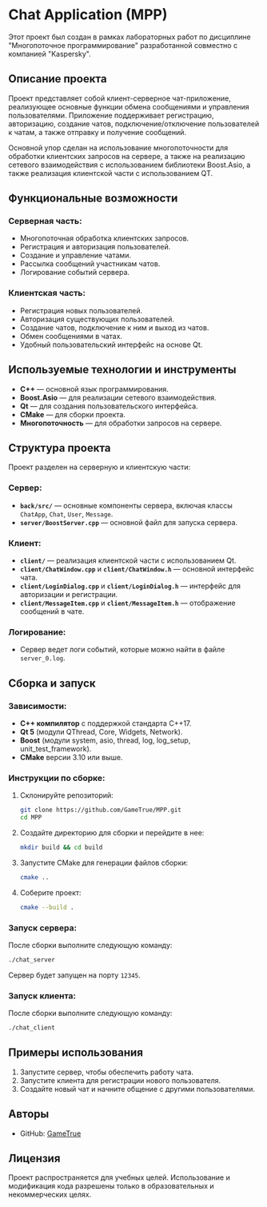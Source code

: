 # Chat Application (MPP)

Этот проект был создан в рамках лабораторных работ по дисциплине "Многопоточное программирование" разработанной совместно с компанией "Kaspersky". 

## Описание проекта

Проект представляет собой клиент-серверное чат-приложение, реализующее основные функции обмена сообщениями и управления пользователями. Приложение поддерживает регистрацию, авторизацию, создание чатов, подключение/отключение пользователей к чатам, а также отправку и получение сообщений.

Основной упор сделан на использование многопоточности для обработки клиентских запросов на сервере, а также на реализацию сетевого взаимодействия с использованием библиотеки Boost.Asio, а также реализация клиентской части с использованием QT.

## Функциональные возможности

### Серверная часть:
- Многопоточная обработка клиентских запросов.
- Регистрация и авторизация пользователей.
- Создание и управление чатами.
- Рассылка сообщений участникам чатов.
- Логирование событий сервера.

### Клиентская часть:
- Регистрация новых пользователей.
- Авторизация существующих пользователей.
- Создание чатов, подключение к ним и выход из чатов.
- Обмен сообщениями в чатах.
- Удобный пользовательский интерфейс на основе Qt.

## Используемые технологии и инструменты

- **C++** — основной язык программирования.
- **Boost.Asio** — для реализации сетевого взаимодействия.
- **Qt** — для создания пользовательского интерфейса.
- **CMake** — для сборки проекта.
- **Многопоточность** — для обработки запросов на сервере.

## Структура проекта

Проект разделен на серверную и клиентскую части:

### Сервер:
- **`back/src/`** — основные компоненты сервера, включая классы `ChatApp`, `Chat`, `User`, `Message`.
- **`server/BoostServer.cpp`** — основной файл для запуска сервера.

### Клиент:
- **`client/`** — реализация клиентской части с использованием Qt.
- **`client/ChatWindow.cpp`** и **`client/ChatWindow.h`** — основной интерфейс чата.
- **`client/LoginDialog.cpp`** и **`client/LoginDialog.h`** — интерфейс для авторизации и регистрации.
- **`client/MessageItem.cpp`** и **`client/MessageItem.h`** — отображение сообщений в чате.

### Логирование:
- Сервер ведет логи событий, которые можно найти в файле `server_0.log`.

## Сборка и запуск

### Зависимости:
- **C++ компилятор** с поддержкой стандарта C++17.
- **Qt 5** (модули QThread, Core, Widgets, Network).
- **Boost** (модули system, asio, thread, log, log_setup, unit_test_framework).
- **CMake** версии 3.10 или выше.

### Инструкции по сборке:

1. Склонируйте репозиторий:
   ```bash
   git clone https://github.com/GameTrue/MPP.git
   cd MPP
   ```

2. Создайте директорию для сборки и перейдите в нее:
   ```bash
   mkdir build && cd build
   ```

3. Запустите CMake для генерации файлов сборки:
   ```bash
   cmake ..
   ```

4. Соберите проект:
   ```bash
   cmake --build .
   ```

### Запуск сервера:
После сборки выполните следующую команду:
```bash
./chat_server
```
Сервер будет запущен на порту `12345`.

### Запуск клиента:
После сборки выполните следующую команду:
```bash
./chat_client
```

## Примеры использования

1. Запустите сервер, чтобы обеспечить работу чата.
2. Запустите клиента для регистрации нового пользователя.
3. Создайте новый чат и начните общение с другими пользователями.

## Авторы

- GitHub: [GameTrue](https://github.com/GameTrue)

## Лицензия

Проект распространяется для учебных целей. Использование и модификация кода разрешены только в образовательных и некоммерческих целях.
